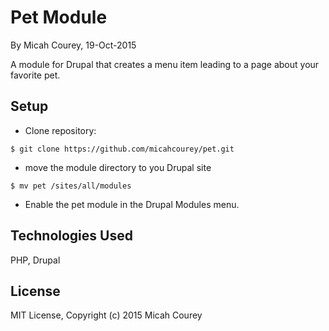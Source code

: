 Pet Module
======================

By Micah Courey, 19-Oct-2015

A module for Drupal that creates a menu item leading to a page about your favorite pet.

Setup
----------
* Clone repository:
```console
$ git clone https://github.com/micahcourey/pet.git
```
* move the module directory to you Drupal site
```console
$ mv pet /sites/all/modules
```
* Enable the pet module in the Drupal Modules menu.

Technologies Used
----------
PHP, Drupal

License
----------
MIT License, Copyright (c) 2015 Micah Courey
